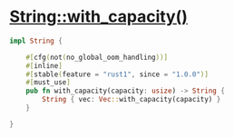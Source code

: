 # [String::with_capacity()](https://doc.rust-lang.org/std/string/struct.String.html#method.with_capacity)

```rust
impl String {

    #[cfg(not(no_global_oom_handling))]
    #[inline]
    #[stable(feature = "rust1", since = "1.0.0")]
    #[must_use]
    pub fn with_capacity(capacity: usize) -> String {
        String { vec: Vec::with_capacity(capacity) }
    }

}
```
